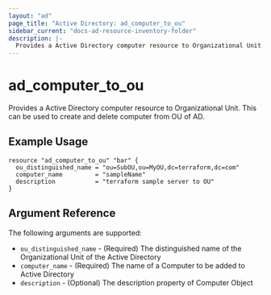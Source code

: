 ```yaml
---
layout: "ad"
page_title: "Active Directory: ad_computer_to_ou"
sidebar_current: "docs-ad-resource-inventory-folder"
description: |-
  Provides a Active Directory computer resource to Organizational Unit. This can be used to create and delete computer from OU.
---
```


# ad\_computer\_to\_ou

Provides a Active Directory computer resource to Organizational Unit. This can be used to create and delete computer from OU of AD.

## Example Usage

```hcl
resource "ad_computer_to_ou" "bar" {
  ou_distinguished_name = "ou=SubOU,ou=MyOU,dc=terraform,dc=com"
  computer_name         = "sampleName"
  description           = "terraform sample server to OU"
}
```

## Argument Reference

The following arguments are supported:

* `ou_distinguished_name` - (Required) The distinguished name of the Organizational Unit of the Active Directory
* `computer_name` - (Required) The name of a Computer to be added to Active Directory
* `description` - (Optional) The description property of Computer Object